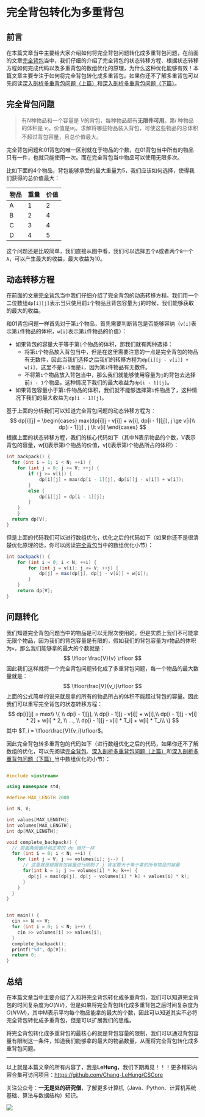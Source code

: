 # 完全背包转化为多重背包

## 前言

在本篇文章当中主要给大家介绍如何将完全背包问题转化成多重背包问题，在前面的文章[完全背包](https://mp.weixin.qq.com/s?__biz=Mzg3ODgyNDgwNg==&mid=2247484544&idx=1&sn=c4de17583010430fa519ecd1703bedea&chksm=cf0c9889f87b119fe5621bacf417b163020dcd8a7c0ed63df94de20ba67ae742b4d86e22ae16&token=883596793&lang=zh_CN#rd)当中，我们仔细的介绍了完全背包的状态转移方程、根据状态转移方程如何完成代码以及多重背包的数组优化的原理，为什么这种优化能够有效！本篇文章主要专注于如何将完全背包转化成多重背包。如果你还不了解多重背包可以先阅读[深入剖析多重背包问题（上篇）](https://mp.weixin.qq.com/s?__biz=Mzg3ODgyNDgwNg==&mid=2247484627&idx=1&sn=ac975cb31ba1af89425558cfe4442258&chksm=cf0c98daf87b11cc4178c55864ba8eeecd741aaa49bde712aca1c5999f7dbbbbd0997beb6cc2&token=1311889589&lang=zh_CN#rd)和[深入剖析多重背包问题（下篇）](https://mp.weixin.qq.com/s?__biz=Mzg3ODgyNDgwNg==&mid=2247484703&idx=1&sn=d0fb3c949b99a803a30a5dd1452d7bce&chksm=cf0c9916f87b10002e32bf8acfa298c1201d33793c80beb538ac099024868373e4c7a5b35a53&token=1311889589&lang=zh_CN#rd)。

## 完全背包问题

>有$N$种物品和一个容量是 $V$的背包，每种物品都有**无限件可用**。第$i$ 种物品的体积是 $v_i$，价值是$w_i$。求解将哪些物品装入背包，可使这些物品的总体积不超过背包容量，且总价值最大。

完全背包问题和01背包的唯一区别就在于物品的个数，在01背包当中所有的物品只有一件，也就只能使用一次。而在完全背包当中物品可以使用无限多次。

比如下面的4个物品，背包能够承受的最大重量为5，我们应该如何选择，使得我们获得的总价值最大：

| 物品 | 重量 | 价值 |
| ---- | ---- | ---- |
| A    | 1    | 2    |
| B    | 2    | 4    |
| C    | 3    | 4    |
| D    | 4    | 5    |

这个问题还是比较简单，我们直接从图中看，我们可以选择五个`A`或者两个`B`一个`A`，可以产生最大的收益，最大收益为10。

## 动态转移方程

在前面的文章[完全背包](https://mp.weixin.qq.com/s?__biz=Mzg3ODgyNDgwNg==&mid=2247484544&idx=1&sn=c4de17583010430fa519ecd1703bedea&chksm=cf0c9889f87b119fe5621bacf417b163020dcd8a7c0ed63df94de20ba67ae742b4d86e22ae16&token=883596793&lang=zh_CN#rd)当中我们仔细介绍了完全背包的动态转移方程。我们用一个二位数组`dp[i][j]`表示当只使用前`i`个物品且背包容量为`j`的时候，我们能够获取的最大的收益。

和01背包问题一样首先对于第`i`个物品，首先需要判断背包是否能够容纳（`v[i]`表示第`i`件物品的体积，`w[i]`表示第`i`件物品的价值）：

- 如果背包的容量大于等于第`i`个物品的体积，那我们就有两种选择：
  - 将第`i`个物品放入背包当中，但是在这里需要注意的一点是完全背包的物品有无数件，因此当我们选择之后我们的转移方程为`dp[i][j - v[i]] + w[i]`，这里不是`i-1`而是`i`，因为第`i`件物品有无数件。
  - 不将第`i`个物品放入背包当中，那么我们就能够使用容量为`j`的背包去选择前`i - 1`个物品，这种情况下我们的最大收益为`dp[i - 1][j]`。
- 如果背包容量小于第`i`件物品的体积，我们就不能够选择第`i`件物品了，这种情况下我们的最大收益为`dp[i - 1][j]`。

基于上面的分析我们可以知道完全背包问题的动态转移方程为：
$$
dp[i][j] = \begin{cases}
max(dp[i][j - v[i]] + w[i], dp[i - 1][j]), j \ge v[i]\\
dp[i - 1][j] , j \lt v[i]
\end{cases}
$$
根据上面的状态转移方程，我们的核心代码如下（其中N表示物品的个数，V表示背包的容量，w[i]表示第i个物品的价值，v[i]表示第i个物品所占的体积）：

```c++
int backpack() {
  for (int i = 1; i < N; ++i) {
    for (int j = 0; j <= V; ++j) {
        if (j >= v[i]) {
            dp[i][j] = max(dp[i - 1][j], dp[i][j - v[i]] + w[i]);
        }
        else {
            dp[i][j] = dp[i - 1][j];
        }
    }
	}
  return dp[V];
}
```

但是上面的代码我们可以进行数组优化，优化之后的代码如下（如果你还不是很清楚优化原理的话，你可以阅读[完全背包](https://mp.weixin.qq.com/s?__biz=Mzg3ODgyNDgwNg==&mid=2247484544&idx=1&sn=c4de17583010430fa519ecd1703bedea&chksm=cf0c9889f87b119fe5621bacf417b163020dcd8a7c0ed63df94de20ba67ae742b4d86e22ae16&token=883596793&lang=zh_CN#rd)当中的数组优化小节）：

```java
int backpack() {
	for (int i = 0; i < N; ++i) {
		for (int j = v[i]; j <= V; ++j) {
			dp[j] = max(dp[j], dp[j - v[i]] + w[i]);
		}
	}
	return dp[V];
}
```

## 问题转化

我们知道完全背包问题当中的物品是可以无限次使用的，但是实质上我们不可能拿无限个物品，因为我们的背包容量是有限的，假如我们的背包容量为`V`物品的体积为`v`，那么我们能够拿的最大的个数就是：
$$
\lfloor \frac{V}{v} \rfloor
$$
因此我们这样就将一个完全背包问题转化成了多重背包问题，每一个物品的最大数量就是：
$$
\lfloor\frac{V}{v_i}\rfloor
$$
上面的公式简单的说来就是拿的所有的物品所占的体积不能超过背包的容量。因此我们可以重写完全背包的状态转移方程：
$$
dp[i][j] = 
max\\
\{ \\
dp[i - 1][j], \\
dp[i - 1][j - v[i]] + w[i],\\
dp[i - 1][j - v[i] * 2] + w[i] * 2, \\
..., \\
dp[i - 1][j - v[i] * T_i] + w[i] * T_i\\
\}
$$
其中 $T_i = \lfloor\frac{V}{v_i}\rfloor$。

因此完全背包转多重背包的代码如下（进行数组优化之后的代码，如果你还不了解数组的优化，可以先阅读[完全背包](https://mp.weixin.qq.com/s?__biz=Mzg3ODgyNDgwNg==&mid=2247484544&idx=1&sn=c4de17583010430fa519ecd1703bedea&chksm=cf0c9889f87b119fe5621bacf417b163020dcd8a7c0ed63df94de20ba67ae742b4d86e22ae16&token=883596793&lang=zh_CN#rd)、[深入剖析多重背包问题（上篇）](https://mp.weixin.qq.com/s?__biz=Mzg3ODgyNDgwNg==&mid=2247484627&idx=1&sn=ac975cb31ba1af89425558cfe4442258&chksm=cf0c98daf87b11cc4178c55864ba8eeecd741aaa49bde712aca1c5999f7dbbbbd0997beb6cc2&token=1311889589&lang=zh_CN#rd)和[深入剖析多重背包问题（下篇）](https://mp.weixin.qq.com/s?__biz=Mzg3ODgyNDgwNg==&mid=2247484703&idx=1&sn=d0fb3c949b99a803a30a5dd1452d7bce&chksm=cf0c9916f87b10002e32bf8acfa298c1201d33793c80beb538ac099024868373e4c7a5b35a53&token=1311889589&lang=zh_CN#rd)当中数组优化的小节）：

```C++

#include <iostream>

using namespace std;

#define MAX_LENGTH 2000

int N, V;

int values[MAX_LENGTH];
int volumes[MAX_LENGTH];
int dp[MAX_LENGTH];

void complete_backpack() {
  // 前面两侧循环和正常的 dp 循环一样
  for (int i = 0; i < N; ++i) {
    for (int j = V; j >= volumes[i]; j--) {
      // 这里就是根据背包容量进行限制了 j 肯定要大于等于拿的所有物品的容量
      for(int k = 1; j >= volumes[i] * k; k++) {
        dp[j] = max(dp[j], dp[j - volumes[i] * k] + values[i] * k);
      }
    }
  }
}


int main() {
  cin >> N >> V;
  for (int i = 0; i < N; i++) {
    cin >> volumes[i] >> values[i];
  }
  complete_backpack();
  printf("%d", dp[V]);
  return 0;
}

```

## 总结

在本篇文章当中主要介绍了入和将完全背包转化成多重背包，我们可以知道完全背包的时间复杂度为$O(NV)$，但是如果将完全背包转化成多重背包之后时间复杂度为$O(NVM)$，其中M表示平均每个物品能拿的最大的个数，因此可以知道其实不必将完全背包转化成多重背包，但是可以扩展我们的思维。

将完全背包转化成多重背包的最核心的就是背包容量的限制，我们可以通过背包容量有限制这一条件，知道我们能够拿的最大的物品数量，从而将完全背包转化成多重背包问题。

---

以上就是本篇文章的所有内容了，我是**LeHung**，我们下期再见！！！更多精彩内容合集可访问项目：<https://github.com/Chang-LeHung/CSCore>

关注公众号：**一无是处的研究僧**，了解更多计算机（Java、Python、计算机系统基础、算法与数据结构）知识。

![](https://img2022.cnblogs.com/blog/2519003/202207/2519003-20220703200459566-1837431658.jpg)

